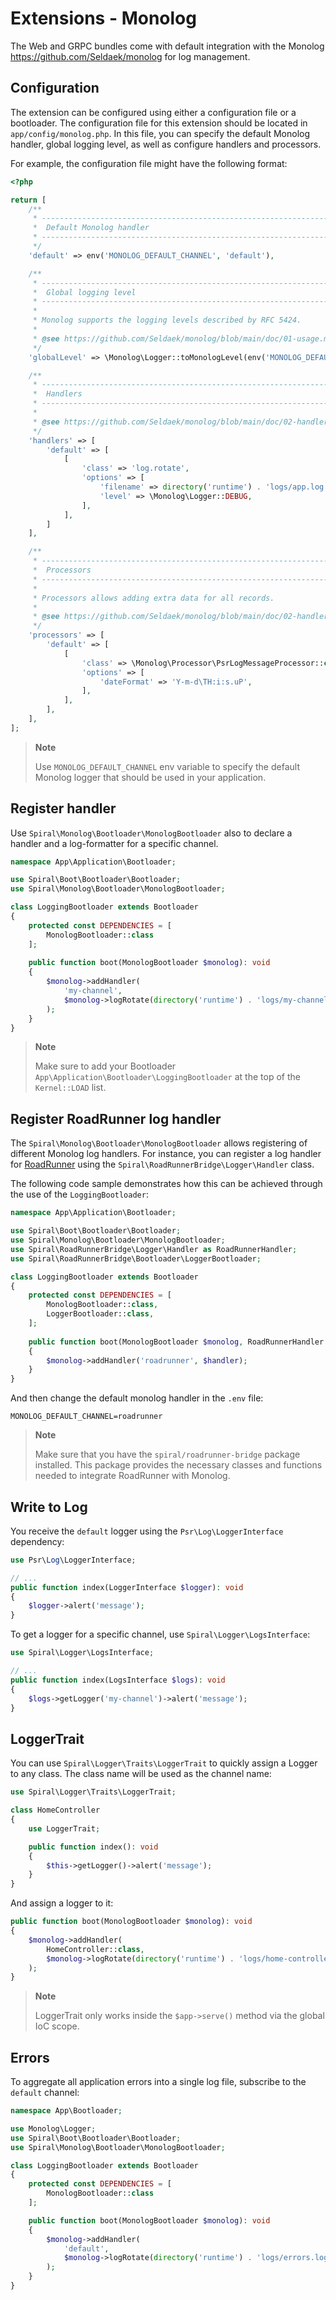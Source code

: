 # Extensions - Monolog

The Web and GRPC bundles come with default integration with the Monolog https://github.com/Seldaek/monolog for
log management.

## Configuration

The extension can be configured using either a configuration file or a bootloader. The configuration file for this
extension should be located in `app/config/monolog.php`. In this file, you can specify the default Monolog handler,
global logging level, as well as configure handlers and processors.

For example, the configuration file might have the following format:

```php
<?php

return [
    /**
     * -------------------------------------------------------------------------
     *  Default Monolog handler
     * -------------------------------------------------------------------------
     */
    'default' => env('MONOLOG_DEFAULT_CHANNEL', 'default'),

    /**
     * -------------------------------------------------------------------------
     *  Global logging level
     * -------------------------------------------------------------------------
     *
     * Monolog supports the logging levels described by RFC 5424.
     *
     * @see https://github.com/Seldaek/monolog/blob/main/doc/01-usage.md#log-levels
     */
    'globalLevel' => \Monolog\Logger::toMonologLevel(env('MONOLOG_DEFAULT_LEVEL', \Monolog\Logger::DEBUG)),

    /**
     * -------------------------------------------------------------------------
     *  Handlers
     * -------------------------------------------------------------------------
     *
     * @see https://github.com/Seldaek/monolog/blob/main/doc/02-handlers-formatters-processors.md#handlers
     */
    'handlers' => [
        'default' => [
            [
                'class' => 'log.rotate',
                'options' => [
                    'filename' => directory('runtime') . 'logs/app.log',
                    'level' => \Monolog\Logger::DEBUG,
                ],
            ],
        ]
    ],

    /**
     * -------------------------------------------------------------------------
     *  Processors
     * -------------------------------------------------------------------------
     *
     * Processors allows adding extra data for all records.
     *
     * @see https://github.com/Seldaek/monolog/blob/main/doc/02-handlers-formatters-processors.md#processors
     */
    'processors' => [
        'default' => [
            [
                'class' => \Monolog\Processor\PsrLogMessageProcessor::class,
                'options' => [
                    'dateFormat' => 'Y-m-d\TH:i:s.uP',
                ],
            ],
        ],
    ],
];
```

> **Note**
> 
> Use `MONOLOG_DEFAULT_CHANNEL` env variable to specify the default Monolog logger that should be used in your
> application.

## Register handler

Use `Spiral\Monolog\Bootloader\MonologBootloader` also to declare a handler and a log-formatter for a specific channel.

```php
namespace App\Application\Bootloader;

use Spiral\Boot\Bootloader\Bootloader;
use Spiral\Monolog\Bootloader\MonologBootloader;

class LoggingBootloader extends Bootloader
{
    protected const DEPENDENCIES = [
        MonologBootloader::class
    ];
    
    public function boot(MonologBootloader $monolog): void
    {
        $monolog->addHandler(
            'my-channel',
            $monolog->logRotate(directory('runtime') . 'logs/my-channel.log')
        );
    }
}
```

> **Note**
> 
> Make sure to add your Bootloader `App\Application\Bootloader\LoggingBootloader` at the top of the `Kernel::LOAD` list.


## Register RoadRunner log handler

The `Spiral\Monolog\Bootloader\MonologBootloader` allows registering of different Monolog log handlers. For instance,
you can register a log handler for [RoadRunner](https://roadrunner.dev/docs/plugins-applogger) using the
`Spiral\RoadRunnerBridge\Logger\Handler` class.

The following code sample demonstrates how this can be achieved through the use of the `LoggingBootloader`:

```php
namespace App\Application\Bootloader;

use Spiral\Boot\Bootloader\Bootloader;
use Spiral\Monolog\Bootloader\MonologBootloader;
use Spiral\RoadRunnerBridge\Logger\Handler as RoadRunnerHandler;
use Spiral\RoadRunnerBridge\Bootloader\LoggerBootloader;

class LoggingBootloader extends Bootloader
{
    protected const DEPENDENCIES = [
        MonologBootloader::class,
        LoggerBootloader::class,
    ];
    
    public function boot(MonologBootloader $monolog, RoadRunnerHandler $handler): void
    {
        $monolog->addHandler('roadrunner', $handler);
    }
}
```

And then change the default monolog handler in the `.env` file:

```dotenv
MONOLOG_DEFAULT_CHANNEL=roadrunner
```

> **Note**
>
> Make sure that you have the `spiral/roadrunner-bridge` package installed. This package provides the necessary classes 
> and functions needed to integrate RoadRunner with Monolog.


## Write to Log

You receive the `default` logger using the `Psr\Log\LoggerInterface` dependency:

```php
use Psr\Log\LoggerInterface;

// ...
public function index(LoggerInterface $logger): void
{
    $logger->alert('message');
}
```

To get a logger for a specific channel, use `Spiral\Logger\LogsInterface`:

```php
use Spiral\Logger\LogsInterface;

// ...
public function index(LogsInterface $logs): void
{
    $logs->getLogger('my-channel')->alert('message');
}
```

## LoggerTrait

You can use `Spiral\Logger\Traits\LoggerTrait` to quickly assign a Logger to any class. The class name will be used as
the channel name:

```php
use Spiral\Logger\Traits\LoggerTrait;

class HomeController
{
    use LoggerTrait;

    public function index(): void
    {
        $this->getLogger()->alert('message');
    }
}
```

And assign a logger to it:

```php
public function boot(MonologBootloader $monolog): void
{
    $monolog->addHandler(
        HomeController::class,
        $monolog->logRotate(directory('runtime') . 'logs/home-controller.log') // handler
    );
}
```

> **Note**
> 
> LoggerTrait only works inside the `$app->serve()` method via the global IoC scope.

## Errors

To aggregate all application errors into a single log file, subscribe to the `default` channel:

```php
namespace App\Bootloader;

use Monolog\Logger;
use Spiral\Boot\Bootloader\Bootloader;
use Spiral\Monolog\Bootloader\MonologBootloader;

class LoggingBootloader extends Bootloader
{
    protected const DEPENDENCIES = [
        MonologBootloader::class
    ];

    public function boot(MonologBootloader $monolog): void
    {
        $monolog->addHandler(
            'default',
            $monolog->logRotate(directory('runtime') . 'logs/errors.log', Logger::ERROR) // only ERROR and above
        );
    }
}
```